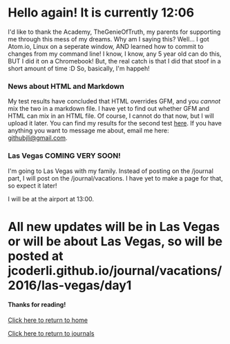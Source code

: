 # Hello again! It is currently 12:06

I'd like to thank the Academy, TheGenieOfTruth, my parents for supporting me through this mess of my dreams.
Why am I saying this? Well... I got Atom.io, Linux on a seperate window, AND learned how to commit to changes from my command line! I know, I know, any 5 year old can do this, BUT I did it on a Chromebook! But, the real catch is that I did that stoof in a short amount of time :D
So, basically, I'm happeh!

### News about HTML and Markdown

My test results have concluded that HTML overrides GFM, and you _cannot_ mix the two in a markdown file. I have yet to find out whether GFM and HTML can mix in an HTML file. Of course, I cannot do that now, but I will upload it later. You can find my results for the second test [here](https://jcoderli.github.io/logs/htmlandmdtest2). If you have anything you want to message me about, email me here: githubjli@gmail.com.

### Las Vegas COMING VERY SOON!

I'm going to Las Vegas with my family. Instead of posting on the /journal part, I will post on the /journal/vacations. I have yet to make a page for that, so expect it later!

I will be at the airport at 13:00.


# **All new updates will be in Las Vegas or will be about Las Vegas, so will be posted at jcoderli.github.io/journal/vacations/2016/las-vegas/day1**

#### Thanks for reading!

[Click here to return to home](https://jcoderli.github.io/)

[Click here to return to journals](https://jcoderli.github.io/journal)
